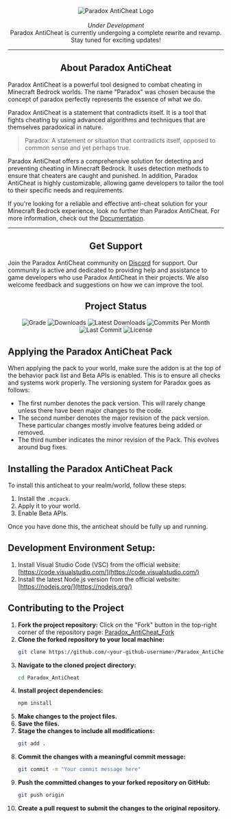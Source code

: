 <div align="center">
  <img src="https://i.imgur.com/ZS38i7c.png" alt="Paradox AntiCheat Logo">
  <br><br>
  <div>
    <em>Under Development</em>
    <br>
    Paradox AntiCheat is currently undergoing a complete rewrite and revamp. Stay tuned for exciting updates!
  </div>
</div>
<hr>
<div align="left">
  <div align="center">
    <h2>About Paradox AntiCheat</h2>
  </div>
  <p>Paradox AntiCheat is a powerful tool designed to combat cheating in Minecraft Bedrock worlds. The name "Paradox" was chosen because the concept of paradox perfectly represents the essence of what we do.</p>
  <p>Paradox AntiCheat is a statement that contradicts itself. It is a tool that fights cheating by using advanced algorithms and techniques that are themselves paradoxical in nature.</p>
  <blockquote>
    <p>Paradox: A statement or situation that contradicts itself, opposed to common sense and yet perhaps true.</p>
  </blockquote>
  <p>Paradox AntiCheat offers a comprehensive solution for detecting and preventing cheating in Minecraft Bedrock. It uses detection methods to ensure that cheaters are caught and punished. In addition, Paradox AntiCheat is highly customizable, allowing game developers to tailor the tool to their specific needs and requirements.</p>
  <p>If you're looking for a reliable and effective anti-cheat solution for your Minecraft Bedrock experience, look no further than Paradox AntiCheat. For more information, check out the <a href="https://pete9xi.github.io/Paradox_AntiCheat/#/">Documentation</a>.</p>
</div>
<hr>
<div align="left">
  <div align="center">
    <h2>Get Support</h2>
  </div>
  <p>Join the Paradox AntiCheat community on <a href="https://discord.gg/qVd53N2xhq">Discord</a> for support. Our community is active and dedicated to providing help and assistance to game developers who use Paradox AntiCheat in their projects. We also welcome feedback and suggestions on how we can improve the tool.</p>
</div>

<div align="center">
  <h2>Project Status</h2>
  <img src="https://www.codefactor.io/repository/github/Visual1mpact/paradox_anticheat/badge/main" alt="Grade">
  <img src="https://img.shields.io/github/downloads/Visual1mpact/Paradox_AntiCheat/total?style=plastic&logo=appveyor" alt="Downloads">
  <img src="https://img.shields.io/github/downloads/Visual1mpact/Paradox_AntiCheat/latest/total?style=plastic&logo=appveyor" alt="Latest Downloads">
  <img src="https://img.shields.io/github/commit-activity/m/Visual1mpact/Paradox_AntiCheat?style=plastic&logo=appveyor" alt="Commits Per Month">
  <img src="https://img.shields.io/github/last-commit/Visual1mpact/Paradox_AntiCheat?style=plastic&logo=appveyor" alt="Last Commit">
  <img src="https://img.shields.io/github/license/Visual1mpact/Paradox_AntiCheat?style=plastic&logo=appveyor" alt="License">
</div>

## Applying the Paradox AntiCheat Pack

When applying the pack to your world, make sure the addon is at the top of the behavior pack list and Beta APIs is enabled. This is to ensure all checks and systems work properly. The versioning system for Paradox goes as follows:

-   The first number denotes the pack version. This will rarely change unless there have been major changes to the code.
-   The second number denotes the major revision of the pack version. These particular changes mostly involve features being added or removed.
-   The third number indicates the minor revision of the Pack. This evolves around bug fixes.

## Installing the Paradox AntiCheat Pack

To install this anticheat to your realm/world, follow these steps:

1. Install the `.mcpack`.
2. Apply it to your world.
3. Enable Beta APIs.

Once you have done this, the anticheat should be fully up and running.

## Development Environment Setup:

1. Install Visual Studio Code (VSC) from the official website: [https://code.visualstudio.com/](https://code.visualstudio.com/)
2. Install the latest Node.js version from the official website: [https://nodejs.org/](https://nodejs.org/)

## Contributing to the Project

1. **Fork the project repository:** Click on the "Fork" button in the top-right corner of the repository page: [Paradox_AntiCheat_Fork](https://github.com/Visual1mpact/Paradox_AntiCheat/fork)
2. **Clone the forked repository to your local machine:**
    ```bash
    git clone https://github.com/<your-github-username>/Paradox_AntiCheat.git
    ```
3. **Navigate to the cloned project directory:**
    ```bash
    cd Paradox_AntiCheat
    ```
4. **Install project dependencies:**
    ```bash
    npm install
    ```
5. **Make changes to the project files.**
6. **Save the files.**
7. **Stage the changes to include all modifications:**
    ```bash
    git add .
    ```
8. **Commit the changes with a meaningful commit message:**
    ```bash
    git commit -m "Your commit message here"
    ```
9. **Push the committed changes to your forked repository on GitHub:**
    ```bash
    git push origin
    ```
10. **Create a pull request to submit the changes to the original repository.**
